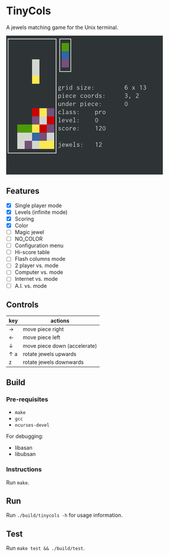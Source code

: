 # TinyCols
A jewels matching game for the Unix terminal.

![Screenshot](media/screen.png)

## Features
- [x] Single player mode
- [x] Levels (infinite mode)
- [x] Scoring
- [x] Color
- [ ] Magic jewel
- [ ] NO_COLOR
- [ ] Configuration menu
- [ ] Hi-score table
- [ ] Flash columns mode
- [ ] 2 player vs. mode
- [ ] Computer vs. mode
- [ ] Internet vs. mode
- [ ] A.I. vs. mode

## Controls
| key | actions                      |
|-----|------------------------------|
| →   | move piece right             |
| ←   | move piece left              |
| ↓   | move piece down (accelerate) |
| ↑ a | rotate jewels upwards        |
| z   | rotate jewels downwards      |

## Build

### Pre-requisites
 - `make`
 - `gcc`
 - `ncurses-devel`

For debugging:
 - libasan
 - libubsan

### Instructions
Run `make`.

## Run
Run `./build/tinycols -h` for usage information.

## Test
Run `make test && ./build/test`.

